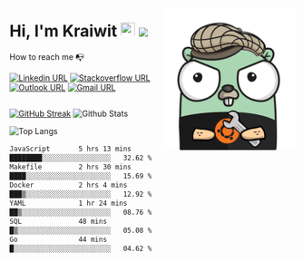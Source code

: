 [//]: # (<img align="right" width="235" src="https://github.com/arsmn/arsmn/blob/main/magician_gopher.png">)
<img align="right" width="235" src="assets/img/my_gopher.png">

# Hi, I'm Kraiwit <img src="https://media.giphy.com/media/hvRJCLFzcasrR4ia7z/giphy.gif" width="25px" height="25px"> ![](https://komarev.com/ghpvc/?username=parlarlax&label=PROFILE+VIEWS)

How to reach me :mailbox_with_no_mail:

[![Linkedin URL](https://img.shields.io/badge/LinkedIn-0077B5?style=for-the-badge&logo=linkedin&logoColor=white)](https://www.linkedin.com/in/kraiwit-tongkul-545b0b64/)
[![Stackoverflow URL](https://img.shields.io/badge/Stackoverflow-ef8236?style=for-the-badge&logo=stackoverflow&logoColor=white)](https://stackoverflow.com/users/15555894/lax-tongkul)
[![Outlook URL](https://img.shields.io/badge/Outlook-0078D4?style=for-the-badge&logo=microsoft-outlook&logoColor=white)](mailto:lax.ltk@outlook.com)
[![Gmail URL](https://img.shields.io/badge/Gmail-D14836?style=for-the-badge&logo=gmail&logoColor=white)](mailto:lax.ltk@gmail.com)




##
[![GitHub Streak](https://github-readme-streak-stats.herokuapp.com?user=parlarlax&theme=dark)](https://git.io/streak-stats)
![Github Stats](https://github-readme-stats.vercel.app/api?username=parlarlax&show_icons=true&theme=github_dark&include_all_commits=true&custom_title=GitHub%20Stats)

![Top Langs](https://github-readme-stats.vercel.app/api/top-langs/?username=parlarlax&hide=css,html&theme=github_dark&layout=compact)

<!--START_SECTION:waka-->

```text
JavaScript       5 hrs 13 mins   ████████░░░░░░░░░░░░░░░░░   32.62 %
Makefile         2 hrs 30 mins   ████░░░░░░░░░░░░░░░░░░░░░   15.69 %
Docker           2 hrs 4 mins    ███▒░░░░░░░░░░░░░░░░░░░░░   12.92 %
YAML             1 hr 24 mins    ██▒░░░░░░░░░░░░░░░░░░░░░░   08.76 %
SQL              48 mins         █▒░░░░░░░░░░░░░░░░░░░░░░░   05.08 %
Go               44 mins         █░░░░░░░░░░░░░░░░░░░░░░░░   04.62 %
```

<!--END_SECTION:waka-->
